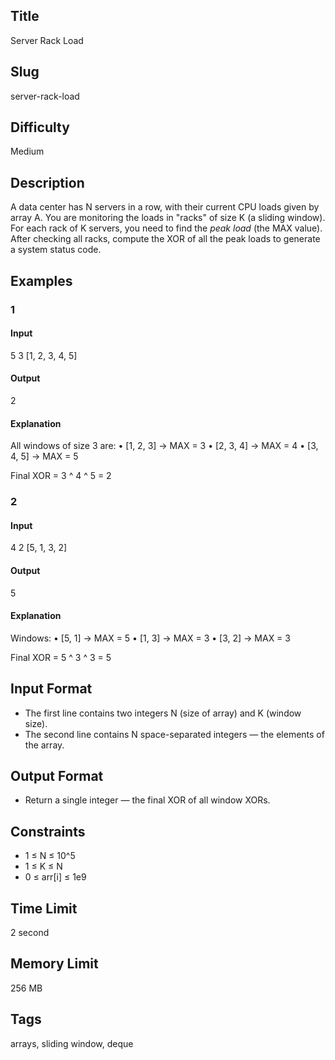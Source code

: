 ## Title

Server Rack Load

## Slug

server-rack-load

## Difficulty

Medium

## Description

A data center has N servers in a row, with their current CPU loads given by array A. You are monitoring the loads in "racks" of size K (a sliding window). For each rack of K servers, you need to find the *peak load* (the MAX value). After checking all racks, compute the XOR of all the peak loads to generate a system status code.

## Examples

### 1

#### Input

5 3
[1, 2, 3, 4, 5]

#### Output

2

#### Explanation

All windows of size 3 are:
    •   [1, 2, 3] → MAX = 3
    •   [2, 3, 4] → MAX = 4
    •   [3, 4, 5] → MAX = 5

Final XOR = 3 ^ 4 ^ 5 = 2

### 2

#### Input

4 2
[5, 1, 3, 2]

#### Output

5

#### Explanation

Windows:
    •   [5, 1] → MAX = 5
    •   [1, 3] → MAX = 3
    •   [3, 2] → MAX = 3

Final XOR = 5 ^ 3 ^ 3 = 5

## Input Format

- The first line contains two integers N (size of array) and K (window size).
- The second line contains N space-separated integers — the elements of the array.

## Output Format

- Return a single integer — the final XOR of all window XORs.

## Constraints

- 1 ≤ N ≤ 10^5
- 1 ≤ K ≤ N
- 0 ≤ arr[i] ≤ 1e9

## Time Limit

2 second

## Memory Limit

256 MB

## Tags

arrays, sliding window, deque